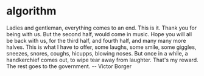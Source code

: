 # algorithm
Ladies and gentleman, everything comes to an end. This is it. Thank you for being with us. But the second half, would come in music. Hope you will all be back with us, for the third half, and fourth half, and many many more halves. This is what I have to offer, some laughs, some smile, some giggles, sneezes, snores, coughs, hicupps, blowing noses. But once in a while, a 
handkerchief comes out, to wipe tear away from laughter. That's my reward. The rest goes to the government.
-- Victor Borger
